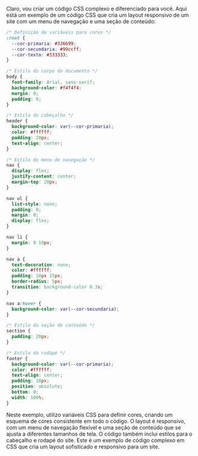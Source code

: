 Claro, vou criar um código CSS complexo e diferenciado para você. Aqui está um exemplo de um código CSS que cria um layout responsivo de um site com um menu de navegação e uma seção de conteúdo:

```css
/* Definição de variáveis para cores */
:root {
  --cor-primaria: #336699;
  --cor-secundaria: #99ccff;
  --cor-texto: #333333;
}

/* Estilo do corpo do documento */
body {
  font-family: Arial, sans-serif;
  background-color: #f4f4f4;
  margin: 0;
  padding: 0;
}

/* Estilo do cabeçalho */
header {
  background-color: var(--cor-primaria);
  color: #ffffff;
  padding: 20px;
  text-align: center;
}

/* Estilo do menu de navegação */
nav {
  display: flex;
  justify-content: center;
  margin-top: 20px;
}

nav ul {
  list-style: none;
  padding: 0;
  margin: 0;
  display: flex;
}

nav li {
  margin: 0 10px;
}

nav a {
  text-decoration: none;
  color: #ffffff;
  padding: 10px 15px;
  border-radius: 5px;
  transition: background-color 0.3s;
}

nav a:hover {
  background-color: var(--cor-secundaria);
}

/* Estilo da seção de conteúdo */
section {
  padding: 20px;
}

/* Estilo do rodapé */
footer {
  background-color: var(--cor-primaria);
  color: #ffffff;
  text-align: center;
  padding: 10px;
  position: absolute;
  bottom: 0;
  width: 100%;
}
```

Neste exemplo, utilizo variáveis CSS para definir cores, criando um esquema de cores consistente em todo o código. O layout é responsivo, com um menu de navegação flexível e uma seção de conteúdo que se ajusta a diferentes tamanhos de tela. O código também inclui estilos para o cabeçalho e rodapé do site. Este é um exemplo de código complexo em CSS que cria um layout sofisticado e responsivo para um site.